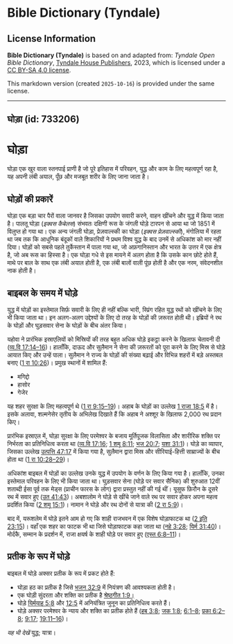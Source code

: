 # Bible Dictionary (Tyndale)

## License Information

**Bible Dictionary (Tyndale)** is based on and adapted from: _Tyndale Open Bible Dictionary_, [Tyndale House Publishers](https://tyndaleopenresources.com/), 2023, which is licensed under a [CC BY-SA 4.0 license](https://creativecommons.org/licenses/by-sa/4.0/legalcode.en).

This markdown version (created `2025-10-16`) is provided under the same license.



--------------------------------

## घोड़ा (id: 733206)

घोड़ा
=====

घोड़ा एक खुर वाला स्तनपाई प्राणी है जो पूरे इतिहास में परिवहन, युद्ध और काम के लिए महत्वपूर्ण रहा है, यह अपनी लंबी अयाल, पूँछ और मजबूत शरीर के लिए जाना जाता है।

घोड़ों की प्रकारें
------------------

घोड़ा एक बड़ा चार पैरों वाला जानवर है जिसका उपयोग सवारी करने, वाहन खींचने और युद्ध में किया जाता है। पालतू घोड़ा (*इक्वस कैबेलस*) संभवतः दक्षिणी रूस के जंगली घोड़े टारपन से आया था जो 1851 में विलुप्त हो गया था। एक अन्य जंगली घोड़ा, प्रेज़वाल्स्की का घोड़ा (*इक्वस प्रेज़वाल्स्की*), मंगोलिया में रहता था जब तक कि आधुनिक बंदूकों वाले शिकारियों ने प्रथम विश्व युद्ध के बाद उनमें से अधिकांश को मार नहीं दिया। घोड़ों को सबसे पहले तुर्केस्तान में पाला गया था, जो अफ़गानिस्तान और भारत के उत्तर में एक क्षेत्र है, जो अब रूस का हिस्सा है। एक घोड़ा गधे से इस मायने में अलग होता है कि उसके कान छोटे होते हैं, माथे पर बाल के साथ एक लंबी अयाल होती है, एक लंबी बालों वाली पूंछ होती है और एक नरम, संवेदनशील नाक होती है।

बाइबल के समय में घोड़े
----------------------

युद्ध में घोड़ों का इस्तेमाल सिर्फ़ सवारी के लिए ही नहीं बल्कि भारी, स्प्रिंग रहित युद्ध रथों को खींचने के लिए भी किया जाता था। इन अलग\-अलग उद्देश्यों के लिए दो तरह के घोड़ों की ज़रूरत होती थी। इब्रियों ने रथ के घोड़ों और घुड़सवार सेना के घोड़ों के बीच अंतर किया।

यहोवा ने प्रारंभिक इस्राएलियों को मिस्रियों की तरह बहुत अधिक घोड़े इकट्ठा करने के खिलाफ चेतावनी दी ([व्य.वि 17:14–16](https://ref.ly/Deut17:14-Deut17:16))। हालाँकि, दाऊद और सुलैमान ने सेना की ज़रूरतों को पूरा करने के लिए मिस्र से घोड़े आयात किए और उन्हें पाला। सुलैमान ने राज्य के घोड़ों की संख्या बढ़ाई और विभिन्न शहरों में बड़े अस्तबल बनाए ([1 रा 10:26](https://ref.ly/1Kgs10:26))। प्रमुख स्थानों में शामिल हैं:

* मगिद्दो
* हासोर
* गेजेर

यह शहर सुरक्षा के लिए महत्वपूर्ण थे ([1 रा 9:15–19](https://ref.ly/1Kgs9:15-1Kgs9:19))। अहाब के घोड़ों का उल्लेख [1 राजा 18:5](https://ref.ly/1Kgs18:5) में है। इसके अलावा, शल्मनेसेर तृतीय के अभिलेख दिखाते हैं कि अहाब ने अश्शूर के खिलाफ 2,000 रथ प्रदान किए।

प्रारंभिक इस्राएल में, घोड़ा सुरक्षा के लिए परमेश्वर के बजाय मूर्तिपूजक विलासिता और शारीरिक शक्ति पर निर्भरता का प्रतिनिधित्व करता था ([व्य.वि 17:16](https://ref.ly/Deut17:16); [1 शमू 8:11](https://ref.ly/1Sam8:11); [भज 20:7](https://ref.ly/Ps20:7); [यशा 31:1](https://ref.ly/Isa31:1))। घोड़े का व्यापार, जिसका उल्लेख [उत्पत्ति 47:17](https://ref.ly/Gen47:17) में किया गया है, सुलैमान द्वारा मिस्र और सीरियाई\-हित्ती साम्राज्यों के बीच होता था ([1 रा 10:28–29](https://ref.ly/1Kgs10:28-1Kgs10:29))।

अधिकांश बाइबल में घोड़ों का उल्लेख उनके युद्ध में उपयोग के वर्णन के लिए किया गया है। हालाँकि, उनका इस्तेमाल परिवहन के लिए भी किया जाता था। घुड़सवार सेना (घोड़े पर सवार सैनिक) की शुरुआत 12वीं शताब्दी ईसा पूर्व तक मेड्स (प्राचीन फारस के लोग) द्वारा प्रस्तुत नहीं की गई थीं। यूसुफ फ़िरौन के दूसरे रथ में सवार हुए ([उत 41:43](https://ref.ly/Gen41:43))। अबशालोम ने घोड़े से खींचे जाने वाले रथ पर सवार होकर अपना महत्व प्रदर्शित किया ([2 शमू 15:1](https://ref.ly/2Sam15:1))। नामान ने घोड़े और रथ दोनों से यात्रा की ([2 रा 5:9](https://ref.ly/2Kgs5:9))।

बाद में, यरूशलेम में घोड़े इतने आम हो गए कि शाही राजभवन में एक विशेष घोड़ाफाटक था ([2 इति 23:15](https://ref.ly/2Chr23:15))। वहाँ एक शहर का फाटक भी था जिसे घोड़ाफाटक कहा जाता था ([नहे 3:28](https://ref.ly/Neh3:28); [यिर्म 31:40](https://ref.ly/Jer31:40))। मोर्दकै, सम्मान के प्रदर्शन में, राजा क्षयर्ष के शाही घोड़े पर सवार हुए ([एस्त 6:8–11](https://ref.ly/Esth6:8-Esth6:11))।

प्रतीक के रूप में घोड़े
-----------------------

बाइबल में घोड़े अक्सर प्रतीक के रूप में प्रकट होते हैं:

* घोड़ा हठ का प्रतीक है जिसे [भजन 32:9](https://ref.ly/Ps32:9) में नियंत्रण की आवश्यकता होती है।
* एक घोड़ी सुंदरता और शक्ति का प्रतीक है [श्रेष्ठगीत 1:9।](https://ref.ly/Song1:9)
* घोड़े [यिर्मयाह 5:8](https://ref.ly/Jer5:8) और [12:5](https://ref.ly/Jer12:5) में अनियंत्रित जुनून का प्रतिनिधित्व करते हैं।
* घोड़े अक्सर परमेश्वर के न्याय और शक्ति का प्रतीक होते हैं ([हब 3:8](https://ref.ly/Hab3:8); [जक 1:8](https://ref.ly/Zech1:8); [6:1–8](https://ref.ly/Zech6:1-Zech6:8); [प्रका 6:2–8](https://ref.ly/Rev6:2-Rev6:8); [9:17](https://ref.ly/Rev9:17); [19:11–16](https://ref.ly/Rev19:11-Rev19:16))।

*यह भी देखें* युद्ध; यात्रा।


